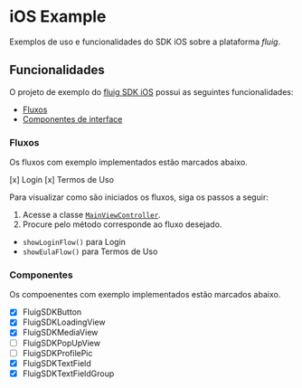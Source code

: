 # iOS Example

Exemplos de uso e funcionalidades do SDK iOS sobre a plataforma _fluig_.

## Funcionalidades

O projeto de exemplo do [fluig SDK iOS]() possui as seguintes funcionalidades:
* [Fluxos](#fluxos)
* [Componentes de interface](#componentes)

### Fluxos

Os fluxos com exemplo implementados estão marcados abaixo.

[x] Login
[x] Termos de Uso

Para visualizar como são iniciados os fluxos, siga os passos a seguir:
1. Acesse a classe [`MainViewController`](../Example/Example/Controllers/Main/MainViewController.swift).
2. Procure pelo método corresponde ao fluxo desejado.
  * `showLoginFlow()` para Login
  * `showEulaFlow()` para Termos de Uso

### Componentes

Os compoenentes com exemplo implementados estão marcados abaixo.

- [x] FluigSDKButton
- [x] FluigSDKLoadingView
- [x] FluigSDKMediaView
- [ ] FluigSDKPopUpView
- [ ] FluigSDKProfilePic
- [x] FluigSDKTextField
- [x] FluigSDKTextFieldGroup
